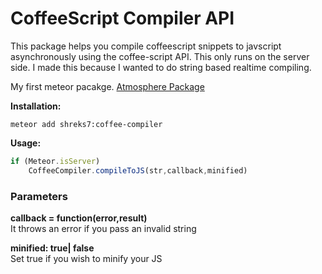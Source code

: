 <h1>CoffeeScript Compiler API</h1>

This package helps you compile coffeescript snippets to javscript asynchronously using the coffee-script API.
This only runs on the server side. I made this because I wanted to do string based realtime compiling.

My first meteor pacakge. <a href="http://atmospherejs.com/shreks7/coffee-compiler">Atmosphere Package</a>

<b>Installation:</b>

```meteor add shreks7:coffee-compiler```

<b>Usage:</b>

``` javascript
if (Meteor.isServer)
	CoffeeCompiler.compileToJS(str,callback,minified)
```

<h3>Parameters</h3>

<b>callback = function(error,result)</b>
	<br>It throws an error if you pass an invalid string

<p>
<b> minified: true| false</b>
	<br>Set true if you wish to minify your JS
</p>
